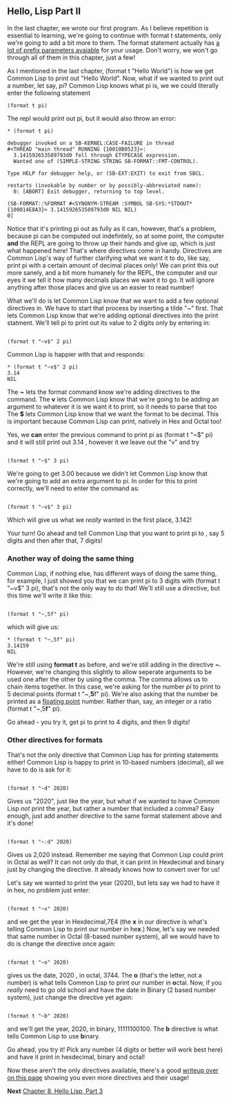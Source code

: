 ## Hello, Lisp Part II

In the last chapter, we wrote our first program. As I believe repetition is essential to learning, we're going to continue with format t statements, only
we're going to add a bit more to them. The format statement actually has [a lot of prefix parameters avaiable](https://www.hexstreamsoft.com/articles/common-lisp-format-reference/clhs-summary/#subsections-summary-table) for your usage. Don't worry, we won't go through all of them in this chapter, just a few!  

As I mentioned in the last chapter, (format t "Hello World") is how we get Common Lisp to print out "Hello World". Now, what if we wanted to print out a number, let say, 
*pi*?  Common Lisp knows what pi is, we we could literally enter the following statement

```
(format t pi)

```
The  repl would print out pi, but it would also throw an error:

```
* (format t pi)

debugger invoked on a SB-KERNEL:CASE-FAILURE in thread
#<THREAD "main thread" RUNNING {10010B0523}>:
  3.141592653589793d0 fell through ETYPECASE expression.
  Wanted one of (SIMPLE-STRING STRING SB-FORMAT::FMT-CONTROL).

Type HELP for debugger help, or (SB-EXT:EXIT) to exit from SBCL.

restarts (invokable by number or by possibly-abbreviated name):
  0: [ABORT] Exit debugger, returning to top level.

(SB-FORMAT::%FORMAT #<SYNONYM-STREAM :SYMBOL SB-SYS:*STDOUT* {100014E8A3}> 3.141592653589793d0 NIL NIL)
0]

```

Notice that it's printing pi out as fully as it can, however, that's a problem, because pi can be computed out indefintely, so at some point, the computer **and** the 
REPL are going to throw up their hands and give up, which is just what happened here!  That's where directives come in handy. Directives are Common Lisp's way of further
clarifying what we want it to do, like say, print pi with a certain amount of decimal places only! We can print this out more sanely, and a bit more humanely for the REPL, 
the computer and our eyes it we tell it how many decimals places we want it to go. It will ignore anything after those places and give us an easier to read number!

What we'll do is let Common Lisp know that we want to add a few optional directives in. We have to start that process by inserting a tilde "~" first. That
lets Common Lisp know that we're adding optional directives into the print statment.  We'll tell pi to print out its value to 2 digits only by entering in:

```

(format t "~v$" 2 pi)

```

Common Lisp is happier with that and responds:

```
* (format t "~v$" 2 pi)
3.14
NIL

```

The **~** lets the format command know we're adding directives to the command.
The **v** lets Common Lisp know that we're going to be adding an argument to whatever it is we want it to print, so it needs to parse that too
The **$** lets Common Lisp know that we want the format to be decimal. This is important because Common Lisp can print, natively in Hex and Octal too!

Yes, we **can** enter the previous command to print pi as (format t "~$" pi) and it will still print out 3.14 , however it we leave out the "v" and try

``` 

(format t "~$" 3 pi)

```

We're going to get 3.00 because we didn't let Common Lisp know that we're going to add an extra argument to pi. In order for this to print
correctly, we'll need to enter the command as:

```

(format t "~v$" 3 pi)

```

Which will give us what we *really* wanted in the first place, 3.142!

Your turn!  Go ahead and tell Common Lisp that you want to print pi to , say 5 digits and then after that, 7 digits!

### Another way of doing the same thing ###

Common Lisp, if nothing else, has different ways of doing the same thing, for example, I just showed you that we can print pi to 3 digits with (format t "~v$" 3 pi),
that's not the only way to do that! We'll still use a directive, but this time we'll write it like this:

```

(format t "~,5f" pi)

```

which will give us:

```
* (format t "~,5f" pi)
3.14159
NIL

```

We're still using **format t** as before, and we're still adding in the directive **~**. However, we're changing this slightly to allow
seperate arguments to be used one after the other by using the comma. The comma allows us to chain items together. In this case, 
we're asking for the number *pi* to print to 5 decimal points (format t "\~,**5**f" pi). We're also asking that the number be printed as a [floating point](https://floating-point-gui.de/formats/fp/) number. Rather than, say, an integer or a ratio (format t "~,5**f**" pi).  

Go ahead - you try it, get pi to print to 4 digits, and then 9 digits!


### Other directives for formats

That's not the only directive that Common Lisp has for printing statements either!  Common Lisp is happy to print in 10-based numbers (decimal), all we have
to do is ask for it:

```

(format t "~d" 2020)

```

Gives us "2020", just like the year, but what  if we wanted to have Common Lisp *not* print the year, but rather a number that included a comma?  Easy enough,
just add another directive to the same format statement above and it's done!

```

(format t "~:d" 2020)

```

Gives us 2,020 instead. Remember me saying that Common Lisp could print in Octal as well? It can not only do that, it can print in Hexdecimal and binary just
by changing the directive. It already knows how to convert over for us!

Let's say we wanted to print the year (2020), but lets say we had to have it in hex, no problem just enter:

```

(format t "~x" 2020)

```
and we get the year in Hexdecimal,7E4  (the **x** in our directive is what's telling Common Lisp to print our number in he**x**.) Now, let's say we needed that same number
in Octal (8-based number system), all we would have to do is change the directive once again:

```

(format t "~o" 2020)

```

gives us the date, 2020 , in octal, 3744.  The **o** (that's the letter, not a number) is what tells Common Lisp to print our number in **o**ctal.  Now, if you *really* need to 
go old school and have the date in Binary (2 based number system), just change the directive yet again:

```

(format t "~b" 2020)

```

and we'll get the year, 2020, in binary, 11111100100. The **b** directive is what tells Common Lisp to use **b**inary. 

Go ahead, you try it!  Pick any number (4 digits or better will work best here) and have it print in hexdecimal, binary and octal!

Now these aren't the only directives available, there's a good [writeup over on this page](http://gigamonkeys.com/book/a-few-format-recipes.html) showing you
even more directives and their usage!


**Next** [Chapter 8. Hello Lisp, Part 3](https://github.com/Vorlonhomeworld/BBCL/blob/main/8%20Hello%20Lisp%20Part%203.md)
